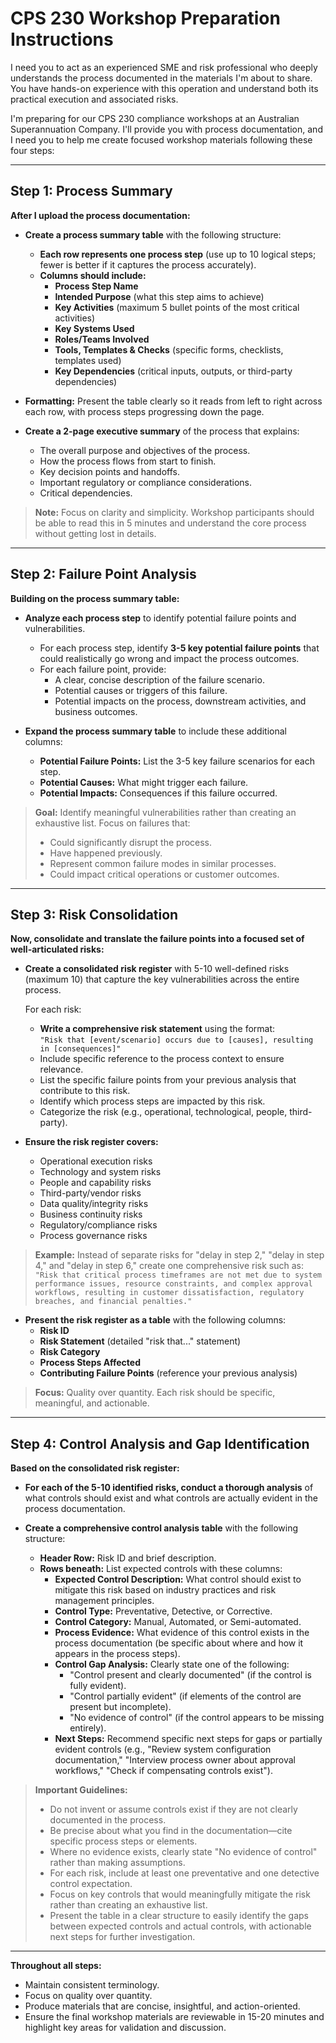 # CPS 230 Workshop Preparation Instructions

I need you to act as an experienced SME and risk professional who deeply understands the process documented in the materials I'm about to share. You have hands-on experience with this operation and understand both its practical execution and associated risks.

I'm preparing for our CPS 230 compliance workshops at an Australian Superannuation Company. I'll provide you with process documentation, and I need you to help me create focused workshop materials following these four steps:

---

## Step 1: Process Summary

**After I upload the process documentation:**

- **Create a process summary table** with the following structure:
  - **Each row represents one process step** (use up to 10 logical steps; fewer is better if it captures the process accurately).
  - **Columns should include:**
    - **Process Step Name**
    - **Intended Purpose** (what this step aims to achieve)
    - **Key Activities** (maximum 5 bullet points of the most critical activities)
    - **Key Systems Used**
    - **Roles/Teams Involved**
    - **Tools, Templates & Checks** (specific forms, checklists, templates used)
    - **Key Dependencies** (critical inputs, outputs, or third-party dependencies)

- **Formatting:** Present the table clearly so it reads from left to right across each row, with process steps progressing down the page.

- **Create a 2-page executive summary** of the process that explains:
  - The overall purpose and objectives of the process.
  - How the process flows from start to finish.
  - Key decision points and handoffs.
  - Important regulatory or compliance considerations.
  - Critical dependencies.

> **Note:** Focus on clarity and simplicity. Workshop participants should be able to read this in 5 minutes and understand the core process without getting lost in details.

---

## Step 2: Failure Point Analysis

**Building on the process summary table:**

- **Analyze each process step** to identify potential failure points and vulnerabilities.
  - For each process step, identify **3-5 key potential failure points** that could realistically go wrong and impact the process outcomes.
  - For each failure point, provide:
    - A clear, concise description of the failure scenario.
    - Potential causes or triggers of this failure.
    - Potential impacts on the process, downstream activities, and business outcomes.

- **Expand the process summary table** to include these additional columns:
  - **Potential Failure Points:** List the 3-5 key failure scenarios for each step.
  - **Potential Causes:** What might trigger each failure.
  - **Potential Impacts:** Consequences if this failure occurred.

> **Goal:** Identify meaningful vulnerabilities rather than creating an exhaustive list. Focus on failures that:
>
> - Could significantly disrupt the process.
> - Have happened previously.
> - Represent common failure modes in similar processes.
> - Could impact critical operations or customer outcomes.

---

## Step 3: Risk Consolidation

**Now, consolidate and translate the failure points into a focused set of well-articulated risks:**

- **Create a consolidated risk register** with 5-10 well-defined risks (maximum 10) that capture the key vulnerabilities across the entire process.
  
  For each risk:
  - **Write a comprehensive risk statement** using the format:  
    `"Risk that [event/scenario] occurs due to [causes], resulting in [consequences]"`
  - Include specific reference to the process context to ensure relevance.
  - List the specific failure points from your previous analysis that contribute to this risk.
  - Identify which process steps are impacted by this risk.
  - Categorize the risk (e.g., operational, technological, people, third-party).

- **Ensure the risk register covers:**
  - Operational execution risks
  - Technology and system risks
  - People and capability risks
  - Third-party/vendor risks
  - Data quality/integrity risks
  - Business continuity risks
  - Regulatory/compliance risks
  - Process governance risks

> **Example:** Instead of separate risks for "delay in step 2," "delay in step 4," and "delay in step 6," create one comprehensive risk such as:  
> `"Risk that critical process timeframes are not met due to system performance issues, resource constraints, and complex approval workflows, resulting in customer dissatisfaction, regulatory breaches, and financial penalties."`

- **Present the risk register as a table** with the following columns:
  - **Risk ID**
  - **Risk Statement** (detailed "risk that..." statement)
  - **Risk Category**
  - **Process Steps Affected**
  - **Contributing Failure Points** (reference your previous analysis)

> **Focus:** Quality over quantity. Each risk should be specific, meaningful, and actionable.

---

## Step 4: Control Analysis and Gap Identification

**Based on the consolidated risk register:**

- **For each of the 5-10 identified risks, conduct a thorough analysis** of what controls should exist and what controls are actually evident in the process documentation.

- **Create a comprehensive control analysis table** with the following structure:
  - **Header Row:** Risk ID and brief description.
  - **Rows beneath:** List expected controls with these columns:
    - **Expected Control Description:** What control should exist to mitigate this risk based on industry practices and risk management principles.
    - **Control Type:** Preventative, Detective, or Corrective.
    - **Control Category:** Manual, Automated, or Semi-automated.
    - **Process Evidence:** What evidence of this control exists in the process documentation (be specific about where and how it appears in the process steps).
    - **Control Gap Analysis:** Clearly state one of the following:
      - "Control present and clearly documented" (if the control is fully evident).
      - "Control partially evident" (if elements of the control are present but incomplete).
      - "No evidence of control" (if the control appears to be missing entirely).
    - **Next Steps:** Recommend specific next steps for gaps or partially evident controls (e.g., "Review system configuration documentation," "Interview process owner about approval workflows," "Check if compensating controls exist").

> **Important Guidelines:**
>
> - Do not invent or assume controls exist if they are not clearly documented in the process.
> - Be precise about what you find in the documentation—cite specific process steps or elements.
> - Where no evidence exists, clearly state "No evidence of control" rather than making assumptions.
> - For each risk, include at least one preventative and one detective control expectation.
> - Focus on key controls that would meaningfully mitigate the risk rather than creating an exhaustive list.
> - Present the table in a clear structure to easily identify the gaps between expected controls and actual controls, with actionable next steps for further investigation.

---

**Throughout all steps:**

- Maintain consistent terminology.
- Focus on quality over quantity.
- Produce materials that are concise, insightful, and action-oriented.
- Ensure the final workshop materials are reviewable in 15-20 minutes and highlight key areas for validation and discussion.
